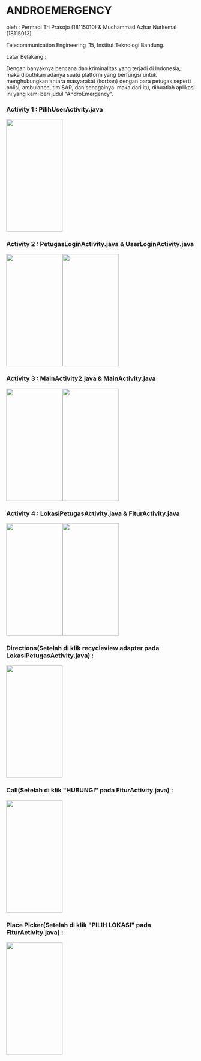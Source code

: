# ANDROEMERGENCY

oleh : Permadi Tri Prasojo (18115010) & Muchammad Azhar Nurkemal (18115013)

Telecommunication Engineering '15, 
Institut Teknologi Bandung.

Latar Belakang :

Dengan banyaknya bencana dan kriminalitas yang terjadi di Indonesia, maka dibuthkan adanya suatu platform yang berfungsi untuk menghubungkan antara masyarakat (korban) dengan para petugas seperti polisi, ambulance, tim SAR, dan sebagainya.
maka dari itu, dibuatlah aplikasi ini yang kami beri judul "AndroEmergency".

### Activity 1 : PilihUserActivity.java

<img src="https://firebasestorage.googleapis.com/v0/b/pptb-e7242.appspot.com/o/Pilih%20user.PNG?alt=media&token=39916f17-b52a-4c6b-91ce-4c41dac880e5" width="150" height="300">

### Activity 2 : PetugasLoginActivity.java & UserLoginActivity.java

<img src="https://firebasestorage.googleapis.com/v0/b/pptb-e7242.appspot.com/o/regist%20petugas.PNG?alt=media&token=a29513bc-27e1-4a52-8769-499f68962a1e" width="150" height="300"><img src="https://firebasestorage.googleapis.com/v0/b/pptb-e7242.appspot.com/o/Regist%20user.PNG?alt=media&token=d25f975e-fe24-4b12-8cbf-ae452bd74dd4" width="150" height="300">

### Activity 3 : MainActivity2.java & MainActivity.java

<img src="https://firebasestorage.googleapis.com/v0/b/pptb-e7242.appspot.com/o/MainActivity2.PNG?alt=media&token=2f62dd2d-723d-4ea4-bad9-a8dcdfeed2be" width="150" height="300"><img src="https://firebasestorage.googleapis.com/v0/b/pptb-e7242.appspot.com/o/MainActivity.PNG?alt=media&token=73dd0d84-bb11-4c51-9267-9d69a298d3e6" width="150" height="300">

### Activity 4 : LokasiPetugasActivity.java & FiturActivity.java

<img src="https://firebasestorage.googleapis.com/v0/b/pptb-e7242.appspot.com/o/Lokasi.PNG?alt=media&token=9392052a-2cbb-4d84-aa2c-f4216942eba7" width="150" height="300"><img src="https://firebasestorage.googleapis.com/v0/b/pptb-e7242.appspot.com/o/FiturActivity.PNG?alt=media&token=3287d5f9-fce7-4019-8259-9d8a06a3849e" width="150" height="300">

### Directions(Setelah di klik recycleview adapter pada LokasiPetugasActivity.java) :

<img src="https://firebasestorage.googleapis.com/v0/b/pptb-e7242.appspot.com/o/maps2.PNG?alt=media&token=d8102a84-0caa-4d0c-bb19-03bd4dc8ca74" width="150" height="300">


### Call(Setelah di klik "HUBUNGI" pada FiturActivity.java) : 

<img src="https://firebasestorage.googleapis.com/v0/b/pptb-e7242.appspot.com/o/Call.PNG?alt=media&token=4fbde2d5-d99b-48aa-954e-a73dc322f8c5" width="150" height="300">

### Place Picker(Setelah di klik "PILIH LOKASI" pada FiturActivity.java) :

<img src="https://firebasestorage.googleapis.com/v0/b/pptb-e7242.appspot.com/o/Placepicker.PNG?alt=media&token=852abd4b-a1de-41bc-b978-2f10d19d9346" width="150" height="300">
